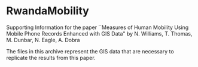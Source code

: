 # RwandaMobility
Supporting Information for the paper ``Measures of Human Mobility Using Mobile Phone Records Enhanced with GIS Data" 
by N. Williams, T. Thomas, M. Dunbar, N. Eagle, A. Dobra

The files in this archive represent the GIS data that are necessary to replicate the results from this paper. 
